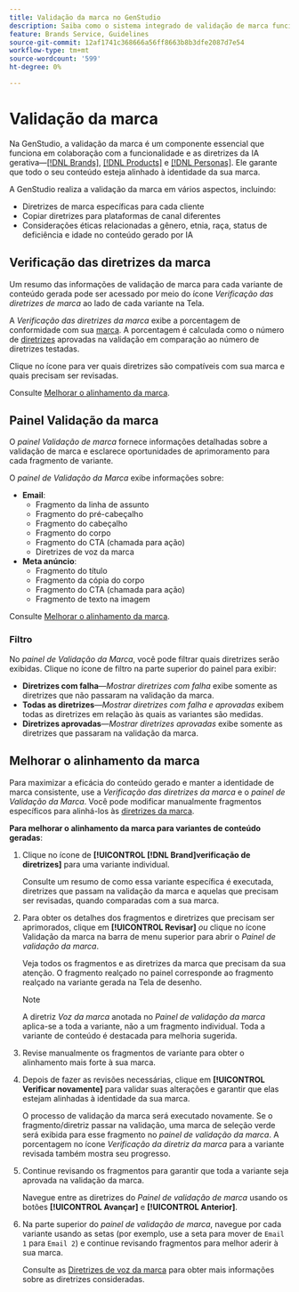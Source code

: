 ```yaml
---
title: Validação da marca no GenStudio
description: Saiba como o sistema integrado de validação de marca funciona no GenStudio.
feature: Brands Service, Guidelines
source-git-commit: 12af1741c368666a56ff8663b8b3dfe2087d7e54
workflow-type: tm+mt
source-wordcount: '599'
ht-degree: 0%

---
```



# Validação da marca

Na GenStudio, a validação da marca é um componente essencial que funciona em colaboração com a funcionalidade e as diretrizes da IA gerativa—[[!DNL Brands]](/help/user-guide/guidelines/brands.md), [[!DNL Products]](/help/user-guide/guidelines/products.md) e [[!DNL Personas]](/help/user-guide/guidelines/personas.md). Ele garante que todo o seu conteúdo esteja alinhado à identidade da sua marca.

A GenStudio realiza a validação da marca em vários aspectos, incluindo:

* Diretrizes de marca específicas para cada cliente
* Copiar diretrizes para plataformas de canal diferentes
* Considerações éticas relacionadas a gênero, etnia, raça, status de deficiência e idade no conteúdo gerado por IA

## Verificação das diretrizes da marca

Um resumo das informações de validação de marca para cada variante de conteúdo gerada pode ser acessado por meio do ícone _Verificação das diretrizes de marca_ ao lado de cada variante na Tela.

A _Verificação das diretrizes da marca_ exibe a porcentagem de conformidade com sua [marca](brands.md). A porcentagem é calculada como o número de [diretrizes](overview.md) aprovadas na validação em comparação ao número de diretrizes testadas.

Clique no ícone para ver quais diretrizes são compatíveis com sua marca e quais precisam ser revisadas.

Consulte [Melhorar o alinhamento da marca](#improve-brand-alignment).

## Painel Validação da marca

O _painel Validação de marca_ fornece informações detalhadas sobre a validação de marca e esclarece oportunidades de aprimoramento para cada fragmento de variante.

O _painel de Validação da Marca_ exibe informações sobre:

* **Email**:
   * Fragmento da linha de assunto
   * Fragmento do pré-cabeçalho
   * Fragmento do cabeçalho
   * Fragmento do corpo
   * Fragmento do CTA (chamada para ação)
   * Diretrizes de voz da marca
* **Meta anúncio**:
   * Fragmento do título
   * Fragmento da cópia do corpo
   * Fragmento do CTA (chamada para ação)
   * Fragmento de texto na imagem

Consulte [Melhorar o alinhamento da marca](#improve-brand-alignment).

### Filtro

No _painel de Validação da Marca_, você pode filtrar quais diretrizes serão exibidas. Clique no ícone de filtro na parte superior do painel para exibir:

* **Diretrizes com falha**—_Mostrar diretrizes com falha_ exibe somente as diretrizes que não passaram na validação da marca.
* **Todas as diretrizes**—_Mostrar diretrizes com falha e aprovadas_ exibem todas as diretrizes em relação às quais as variantes são medidas.
* **Diretrizes aprovadas**—_Mostrar diretrizes aprovadas_ exibe somente as diretrizes que passaram na validação da marca.

<!-- The _Brand Validation panel_ has different areas of focus for each content channel:

* Email - brand voice and channel compliance
* Images - application photography restrictions and other considerations -->

## Melhorar o alinhamento da marca

Para maximizar a eficácia do conteúdo gerado e manter a identidade de marca consistente, use a _Verificação das diretrizes da marca_ e o _painel de Validação da Marca_. Você pode modificar manualmente fragmentos específicos para alinhá-los às [diretrizes da marca](brands.md).

**Para melhorar o alinhamento da marca para variantes de conteúdo geradas**:

1. Clique no ícone de **[!UICONTROL [!DNL Brand]verificação de diretrizes]** para uma variante individual.

   Consulte um resumo de como essa variante específica é executada, diretrizes que passam na validação da marca e aquelas que precisam ser revisadas, quando comparadas com a sua marca.

1. Para obter os detalhes dos fragmentos e diretrizes que precisam ser aprimorados, clique em **[!UICONTROL Revisar]** _ou_ clique no ícone Validação da marca na barra de menu superior para abrir o _Painel de validação da marca_.

   Veja todos os fragmentos e as diretrizes da marca que precisam da sua atenção. O fragmento realçado no painel corresponde ao fragmento realçado na variante gerada na Tela de desenho.

   >[!NOTE]
   >
   > A diretriz _Voz da marca_ anotada no _Painel de validação da marca_ aplica-se a toda a variante, não a um fragmento individual. Toda a variante de conteúdo é destacada para melhoria sugerida.

1. Revise manualmente os fragmentos de variante para obter o alinhamento mais forte à sua marca.

1. Depois de fazer as revisões necessárias, clique em **[!UICONTROL Verificar novamente]** para validar suas alterações e garantir que elas estejam alinhadas à identidade da sua marca.

   O processo de validação da marca será executado novamente. Se o fragmento/diretriz passar na validação, uma marca de seleção verde será exibida para esse fragmento no _painel de validação da marca_. A porcentagem no ícone _Verificação da diretriz da marca_ para a variante revisada também mostra seu progresso.

1. Continue revisando os fragmentos para garantir que toda a variante seja aprovada na validação da marca.

   Navegue entre as diretrizes do _Painel de validação de marca_ usando os botões **[!UICONTROL Avançar]** e **[!UICONTROL Anterior]**.

1. Na parte superior do _painel de validação de marca_, navegue por cada variante usando as setas (por exemplo, use a seta para mover de `Email 1` para `Email 2`) e continue revisando fragmentos para melhor aderir à sua marca.

   Consulte as [Diretrizes de voz da marca](/help/user-guide/guidelines/brands.md#brand-voice-guidelines) para obter mais informações sobre as diretrizes consideradas.
